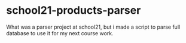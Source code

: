 # school21-products-parser
What was a parser project at school21, but i made a script to parse full database to use it for my next course work.
